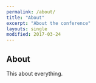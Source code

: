 ```yaml
---
permalink: /about/
title: "About"
excerpt: "About the conference"
layouts: single
modified: 2017-03-24
---
```


## About

This about everything.
